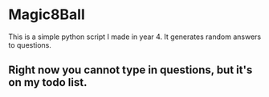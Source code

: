 # Magic8Ball
This is a simple python script I made in year 4. It generates random answers to questions.
## Right now you cannot type in questions, but it's on my todo list.
